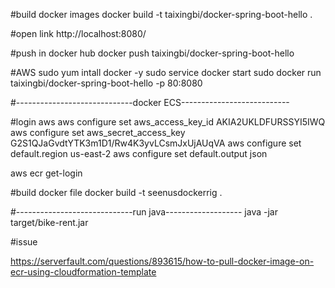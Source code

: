 
#build docker images
docker build  -t taixingbi/docker-spring-boot-hello .

#open link
http://localhost:8080/

#push in docker hub
docker push taixingbi/docker-spring-boot-hello 

#AWS
sudo yum intall docker -y
sudo service docker start
sudo docker run taixingbi/docker-spring-boot-hello   -p 80:8080




#-----------------------------docker ECS---------------------------

#login aws
aws configure set aws_access_key_id AKIA2UKLDFURSSYI5IWQ
aws configure set aws_secret_access_key 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
aws configure set default.region us-east-2
aws configure set default.output json

aws ecr get-login 

#build docker file
docker build -t seenusdockerrig .


#-----------------------------run java-------------------
 java -jar target/bike-rent.jar
 
#issue
  
https://serverfault.com/questions/893615/how-to-pull-docker-image-on-ecr-using-cloudformation-template




